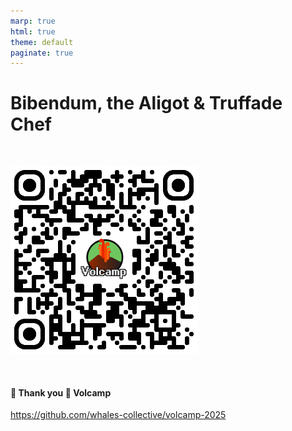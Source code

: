 ```yaml
---
marp: true
html: true
theme: default
paginate: true
---
```

# Bibendum, the Aligot & Truffade Chef
</br>

![qr](./qr-code.png)

</br>

#### 🤗 Thank you 🌋 Volcamp
https://github.com/whales-collective/volcamp-2025
